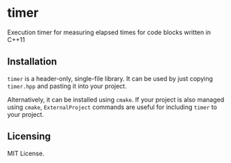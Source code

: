 # timer
Execution timer for measuring elapsed times for code blocks written in C++11

## Installation

`timer` is a header-only, single-file library. It can be used by just copying `timer.hpp` and pasting it into your project.

Alternatively, it can be installed using `cmake`. If your project is also managed using `cmake`, `ExternalProject` commands are useful for including `timer` to your project.

## Licensing

MIT License.
